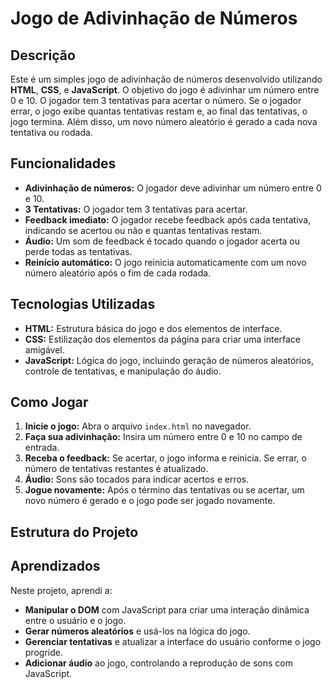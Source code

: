 # Jogo de Adivinhação de Números

## Descrição

Este é um simples jogo de adivinhação de números desenvolvido utilizando **HTML**, **CSS**, e **JavaScript**. O objetivo do jogo é adivinhar um número entre 0 e 10. O jogador tem 3 tentativas para acertar o número. Se o jogador errar, o jogo exibe quantas tentativas restam e, ao final das tentativas, o jogo termina. Além disso, um novo número aleatório é gerado a cada nova tentativa ou rodada.

## Funcionalidades

- **Adivinhação de números:** O jogador deve adivinhar um número entre 0 e 10.
- **3 Tentativas:** O jogador tem 3 tentativas para acertar.
- **Feedback imediato:** O jogador recebe feedback após cada tentativa, indicando se acertou ou não e quantas tentativas restam.
- **Áudio:** Um som de feedback é tocado quando o jogador acerta ou perde todas as tentativas.
- **Reinício automático:** O jogo reinicia automaticamente com um novo número aleatório após o fim de cada rodada.

## Tecnologias Utilizadas

- **HTML:** Estrutura básica do jogo e dos elementos de interface.
- **CSS:** Estilização dos elementos da página para criar uma interface amigável.
- **JavaScript:** Lógica do jogo, incluindo geração de números aleatórios, controle de tentativas, e manipulação do áudio.

## Como Jogar

1. **Inicie o jogo:** Abra o arquivo `index.html` no navegador.
2. **Faça sua adivinhação:** Insira um número entre 0 e 10 no campo de entrada.
3. **Receba o feedback:** Se acertar, o jogo informa e reinicia. Se errar, o número de tentativas restantes é atualizado.
4. **Áudio:** Sons são tocados para indicar acertos e erros.
5. **Jogue novamente:** Após o término das tentativas ou se acertar, um novo número é gerado e o jogo pode ser jogado novamente.

## Estrutura do Projeto


## Aprendizados

Neste projeto, aprendi a:

- **Manipular o DOM** com JavaScript para criar uma interação dinâmica entre o usuário e o jogo.
- **Gerar números aleatórios** e usá-los na lógica do jogo.
- **Gerenciar tentativas** e atualizar a interface do usuário conforme o jogo progride.
- **Adicionar áudio** ao jogo, controlando a reprodução de sons com JavaScript.

